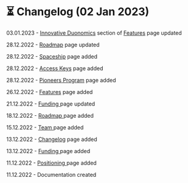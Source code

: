 # ⏳ Changelog (02 Jan 2023)

03.01.2023 - [Innovative Duonomics](<README (1).md#innovative-duonomics>) section of [Features](<README (1).md>) page updated

28.12.2022 - [Roadmap](introduction/roadmap.md) page updated

28.12.2022 - [Spaceship](join/spaceship.md) page added

28.12.2022 - [Access Keys](join/access-keys.md) page added

28.12.2022 - [Pioneers Program](join/pioneers-program.md) page added

26.12.2022 - [Features](<README (1).md>) page added

21.12.2022 - [Funding ](introduction/funding.md)page updated

18.12.2022 - [Roadmap](introduction/roadmap.md)[ ](introduction/team.md)page added

15.12.2022 - [Team ](introduction/team.md)page added

13.12.2022 - [Changelog](changelog-28-dec-2022.md) page added

13.12.2022 - [Funding ](introduction/funding.md)page added

11.12.2022 - [Positioning ](./)page added

11.12.2022 - Documentation created
